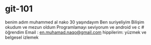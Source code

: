 # git-101
benim adım muhammed al nako
30 yaşındayım
Ben suriyeliyim
Bilişim okudum ve mezun oldum
Programlamayı seviyorum ve android ve c # öğrendim
Email : en.muhamad.naqo@gmail.com
hippilerim: yüzmek ve belgesel izlemek